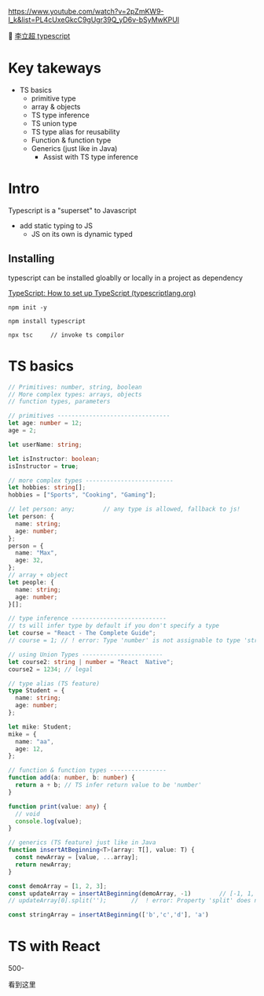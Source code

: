 https://www.youtube.com/watch?v=2pZmKW9-I_k&list=PL4cUxeGkcC9gUgr39Q_yD6v-bSyMwKPUI



:pencil: [李立超 typescript](./TS/myTypeScript.md)





# Key takeways

+ TS basics
  + primitive type
  + array & objects
  + TS type inference
  + TS union type
  + TS type alias for reusability
  + Function & function type
  + Generics (just like in Java)
    + Assist with TS type inference





# Intro

Typescript is a "superset" to Javascript

+ add static typing to JS
  + JS on its own is dynamic typed



## Installing

typescript can be installed gloablly or locally in a project as dependency



[TypeScript: How to set up TypeScript (typescriptlang.org)](https://www.typescriptlang.org/download)

```shell
npm init -y

npm install typescript

npx tsc		// invoke ts compilor
```





# TS basics

```ts
// Primitives: number, string, boolean
// More complex types: arrays, objects
// function types, parameters

// primitives --------------------------------
let age: number = 12;
age = 2;

let userName: string;

let isInstructor: boolean;
isInstructor = true;

// more complex types -------------------------
let hobbies: string[];
hobbies = ["Sports", "Cooking", "Gaming"];

// let person: any;        // any type is allowed, fallback to js!
let person: {
  name: string;
  age: number;
};
person = {
  name: "Max",
  age: 32,
};
// array + object
let people: {
  name: string;
  age: number;
}[];

// type inference ---------------------------
// ts will infer type by default if you don't specify a type
let course = "React - The Complete Guide";
// course = 1; // ! error: Type 'number' is not assignable to type 'string'

// using Union Types -----------------------
let course2: string | number = "React  Native";
course2 = 1234; // legal

// type alias (TS feature)
type Student = {
  name: string;
  age: number;
};

let mike: Student;
mike = {
  name: "aa",
  age: 12,
};

// function & function types ----------------
function add(a: number, b: number) {
  return a + b; // TS infer return value to be 'number'
}

function print(value: any) {
  // void
  console.log(value);
}

// generics (TS feature) just like in Java
function insertAtBeginning<T>(array: T[], value: T) {
  const newArray = [value, ...array];
  return newArray;
}

const demoArray = [1, 2, 3];
const updateArray = insertAtBeginning(demoArray, -1)        // [-1, 1, 2, 3]
// updateArray[0].split('');       //  ! error: Property 'split' does not exist on type 'number'.

const stringArray = insertAtBeginning(['b','c','d'], 'a')
```



# TS with React

500-

看到这里
